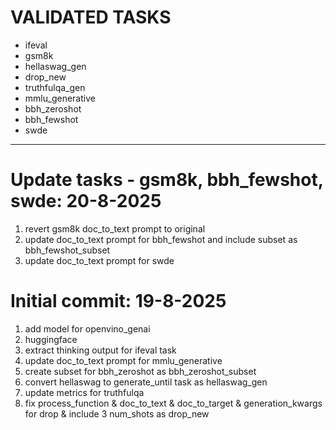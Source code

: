 # VALIDATED TASKS
- ifeval
- gsm8k
- hellaswag_gen
- drop_new
- truthfulqa_gen
- mmlu_generative
- bbh_zeroshot
- bbh_fewshot
- swde

-----------------------------------------

# Update tasks - gsm8k, bbh_fewshot, swde: 20-8-2025
1. revert gsm8k doc_to_text prompt to original
2. update doc_to_text prompt for bbh_fewshot and include subset as bbh_fewshot_subset
3. update doc_to_text prompt for swde

# Initial commit: 19-8-2025
1. add model for openvino_genai
2. huggingface
3. extract thinking output for ifeval task
4. update doc_to_text prompt for mmlu_generative
5. create subset for bbh_zeroshot as bbh_zeroshot_subset
6. convert hellaswag to generate_until task as hellaswag_gen
7. update metrics for truthfulqa
8. fix process_function & doc_to_text & doc_to_target & generation_kwargs for drop & include 3 num_shots as drop_new 